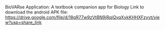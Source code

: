 BioVARse Application: A textbook companion app for Biology 
Link to download the android APK file: https://drive.google.com/file/d/18gR77w9zVtBN9jRqjQyqXykKHHXFzyvt/view?usp=share_link 